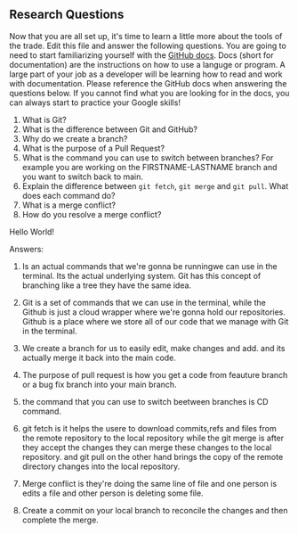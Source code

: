 ## Research Questions 

Now that you are all set up, it's time to learn a little more about the tools of the trade. Edit this file and answer the following questions. You are going to need to start familiarizing yourself with the [GitHub docs](https://docs.github.com/en). Docs (short for documentation) are the instructions on how to use a languge or program. A large part of your job as a developer will be learning how to read and work with documentation. Please reference the GitHub docs when answering the questions below. If you cannot find what you are looking for in the docs, you can always start to practice your Google skills!

1. What is Git?
2. What is the difference between Git and GitHub?
3. Why do we create a branch?
4. What is the purpose of a Pull Request?
5. What is the command you can use to switch between branches? For example you are working on the FIRSTNAME-LASTNAME branch and you want to switch back to main.
6. Explain the difference between `git fetch`, `git merge` and `git pull`. What does each command do?
7. What is a merge conflict?
8. How do you resolve a merge conflict?

Hello World!

Answers:

1. Is an actual commands that we're gonna be runningwe can use in the terminal.
Its the actual underlying system. Git has this concept of branching like a tree they have the same idea.

2. Git is a set of commands that we can use in the terminal,
 while the Github is just a cloud wrapper where we're gonna hold our repositories.
Github is a place where we store all of our code that we manage with Git in the terminal.

3. We create a branch for us to easily edit, make changes and add. and its actually merge it back into the main code.
4. The purpose of pull request is how you get a code from feauture branch or a bug fix branch into your main branch.
5. the command that you can use to switch beetween branches is CD command.
6. git fetch is it helps the usere to download commits,refs and files from the remote repository to the local repository
while the git merge is after they accept the changes they can merge these changes to the local repository.
and git pull on the other hand brings the copy of the remote directory changes into the local repository.
7. Merge conflict is they're doing the same line of file and one person is edits a file and other person is deleting 
some file.
8. Create a commit on your local branch to reconcile the changes and then complete the merge.  
